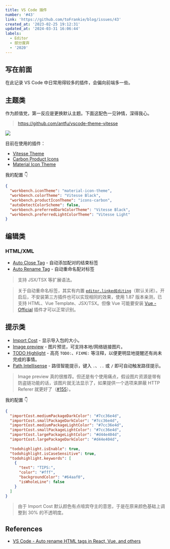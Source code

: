 ```yaml
---
title: VS Code 插件
number: '#43'
link: 'https://github.com/toFrankie/blog/issues/43'
created_at: '2023-02-25 19:12:31'
updated_at: '2024-03-31 16:06:44'
labels:
  - Editor
  - 部分废弃
  - '2020'
---
```


## 写在前面

在此记录 VS Code 中日常用得较多的插件，会偏向前端多一些。


## 主题类

作为颜值党，第一反应是更换默认主题。下面这配色一见钟情，深得我心。
> https://github.com/antfu/vscode-theme-vitesse

![](https://cdn.jsdelivr.net/gh/toFrankie/blog@main/images/2024/3/1711863918221.png)

目前在使用的插件：

- [Vitesse Theme](https://marketplace.visualstudio.com/items?itemName=antfu.theme-vitesse)
- [Carbon Product Icons](https://marketplace.visualstudio.com/items?itemName=antfu.icons-carbon)
- [Material Icon Theme](https://marketplace.visualstudio.com/items?itemName=PKief.material-icon-theme)

我的配置 👇

```json
{
  "workbench.iconTheme": "material-icon-theme",
  "workbench.colorTheme": "Vitesse Black",
  "workbench.productIconTheme": "icons-carbon",
  "autoDetectColorScheme": false,
  "workbench.preferredDarkColorTheme": "Vitesse Black",
  "workbench.preferredLightColorTheme": "Vitesse Light"
}
```

## 编辑类

### HTML/XML

- [Auto Close Tag](https://marketplace.visualstudio.com/items?itemName=formulahendry.auto-close-tag) - 自动添加配对的结束标签
- [Auto Rename Tag](https://marketplace.visualstudio.com/items?itemName=formulahendry.auto-rename-tag) - 自动重命名配对标签


> 支持 JSX/TSX 等扩展语法。

> 关于自动重命名标签，其实有内置 [`editor.linkedEditing`](https://code.visualstudio.com/docs/languages/html#_auto-update-tags)（默认关闭）。开启后，不安装第三方插件也可以实现相同的效果，使用 1.87 版本亲测，已支持 HTML、Vue Template、JSX/TSX。但像 Vue 可能要安装 [Vue - Official](https://marketplace.visualstudio.com/items?itemName=Vue.volar) 插件才可以正常识别。

## 提示类

- [Import Cost](https://marketplace.visualstudio.com/items?itemName=wix.vscode-import-cost) - 显示导入包的大小。
- [Image preview](https://marketplace.visualstudio.com/items?itemName=kisstkondoros.vscode-gutter-preview) - 图片预览，可支持本地/网络链接图片。
- [TODO Highlight](https://marketplace.visualstudio.com/items?itemName=wayou.vscode-todo-highlight) - 高亮 `TODO:`、`FIXME:` 等注释，以便更明显地提醒还有尚未完成的事情。
- [Path Intellisense](https://marketplace.visualstudio.com/items?itemName=christian-kohler.path-intellisense) - 路径智能提示，键入 `.`、`..` 或 `/` 即可自动触发路径提示。

> Image preview 真的很推荐。但还是有个使用痛点，假设图片资源是带有防盗链功能的话，该图片就无法显示了，如果提供一个选项来屏蔽 HTTP Referer 就更好了（[#155](https://github.com/kisstkondoros/gutter-preview/issues/155)）。

我的配置 👇

```json
{
  "importCost.mediumPackageDarkColor": "#7cc36e4d",
  "importCost.smallPackageDarkColor": "#7cc36e4d",
  "importCost.mediumPackageLightColor": "#7cc36e4d",
  "importCost.smallPackageLightColor": "#7cc36e4d",
  "importCost.largePackageLightColor": "#d44e404d",
  "importCost.largePackageDarkColor": "#d44e404d",
  
  "todohighlight.isEnable": true,
  "todohighlight.isCaseSensitive": true,
  "todohighlight.keywords": [
    {
      "text": "TIPS:",
      "color": "#fff",
      "backgroundColor": "#64aaf0",
      "isWholeLine": false
    }
  ]
}
```

> 由于 Import Cost 默认颜色有点喧宾夺主的意思，于是在原来颜色基础上调整到 30% 的不透明度。


<!--

## 其他


参考 [完整卸载 Mac 上面的 VS Code](https://zhuanlan.zhihu.com/p/86651380)

#### 插件
1. Auto Close Tag
2. Auto Rename Tag
3. Image preview
4. Chinese (Simplified) Language Pack for Visual Studio Code
5. Code Spell Checker
6. File Peek
7. Highlight Matching Tag
8. HTML CSS Support
9. HTML Snippets
10. Import Cost
11. JavaScript (ES6) code snippets
12. jQuery Code Snippets
13. JS-CSS-HTML Formatter
14. Markdown Preview Enhanced
15. SCSS Formatter
16. Vetur
17. vscode-icons-mac
18. vue-beautify
19. VueHelper
20. open in browser

###### 次要插件
1. Polacode-2019  生成美观的代码片段截图



#### 主题
1. 颜色主题 Light (Visual Studio)
2. 文件主题图标 VSCode Icons Mac

#### 旧配置 settings.json
> Settings File Locations
Depending on your platform, the user settings file is located here:
>
> Windows: `%APPDATA%\Code\User\settings.json`
Mac: `$HOME/Library/Application Support/Code/User/settings.json`
Linux: `$HOME/.config/Code/User/settings.json`
```
{
    "gitlens.advanced.messages": {
        "suppressShowKeyBindingsNotice": true
    },
    "emmet.syntaxProfiles": {
        "javascript": "jsx"
    },
    "editor.minimap.enabled": false, // 控制是否显示缩略图
    "window.zoomLevel": 0,
    "files.associations": {
        "*.cjson": "jsonc",
        "*.wxss": "css",
        "*.wxs": "javascript",
        "*.acss": "css",
        "*.axml": "html",
        "*.postcss": "scss"
    },
    "emmet.includeLanguages": {
        "wxml": "html"
    },
    "minapp-vscode.disableAutoConfig": true,
    "javascript.updateImportsOnFileMove.enabled": "always",
    "terminal.integrated.rendererType": "dom",
    "[html]": {
        "editor.defaultFormatter": "vscode.html-language-features"
    },
    "workbench.iconTheme": "vscode-icons-mac",
    "[vue]": {},
    "[css]": {
        "editor.defaultFormatter": "HookyQR.beautify"
    },
    "[scss]": {
        "editor.defaultFormatter": "HookyQR.beautify"
    },
    "search.followSymlinks": false,
    "vsicons.dontShowNewVersionMessage": true,
    "workbench.colorTheme": "Visual Studio Light",
    "explorer.confirmDelete": false,
    "gitlens.gitCommands.closeOnFocusOut": true,
    "[json]": {
        "editor.defaultFormatter": "HookyQR.beautify"
    },
    "[jsonc]": {
        "editor.defaultFormatter": "vscode.json-language-features"
    },
    "[javascript]": {
        "editor.defaultFormatter": "vscode.typescript-language-features"
    }
}
```

-->

## References

- [VS Code - Auto rename HTML tags in React, Vue, and others](https://www.roboleary.net/vscode/2023/05/08/auto-rename-tags-react-vue-svelte.html)
